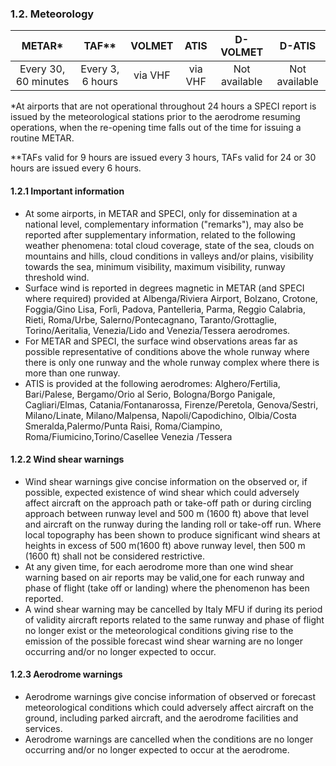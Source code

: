 ### 	1.2. Meteorology

|        METAR*        |      TAF**       | VOLMET  |  ATIS   |   D-VOLMET    |    D-ATIS     |
| :------------------: | :--------------: | :-----: | :-----: | :-----------: | :-----------: |
| Every 30, 60 minutes | Every 3, 6 hours | via VHF | via VHF | Not available | Not available |

*At  airports that  are  not operational throughout 24 hours a SPECI report is issued by the meteorological  stations prior to the aerodrome resuming operations, when the re-opening time falls out of the time for issuing a routine METAR.

**TAFs valid for 9 hours are issued every 3 hours, TAFs valid for 24 or 30 hours are issued every 6 hours.

#### 1.2.1 Important information

- At   some   airports,   in   METAR   and   SPECI,   only   for dissemination    at    a    national    level,    complementary information  ("remarks"),  may  also  be  reported  after supplementary   information,   related   to   the   following weather  phenomena:  total  cloud  coverage,  state  of  the sea,  clouds  on  mountains  and  hills,  cloud  conditions  in valleys and/or plains, visibility towards the sea, minimum visibility, maximum visibility, runway threshold wind.
- Surface wind is reported in degrees magnetic  in  METAR (and SPECI where  required) provided at    Albenga/Riviera Airport, Bolzano, Crotone, Foggia/Gino Lisa, Forlì, Padova, Pantelleria, Parma, Reggio  Calabria, Rieti, Roma/Urbe, Salerno/Pontecagnano, Taranto/Grottaglie, Torino/Aeritalia, Venezia/Lido     and Venezia/Tessera aerodromes.
- For METAR and SPECI, the surface wind observations areas far as possible representative of conditions above the whole  runway  where  there  is  only  one  runway  and  the whole  runway  complex  where  there  is  more  than  one runway.
- ATIS is provided at the following aerodromes: Alghero/Fertilia, Bari/Palese, Bergamo/Orio al Serio,  Bologna/Borgo Panigale, Cagliari/Elmas, Catania/Fontanarossa, Firenze/Peretola, Genova/Sestri,  Milano/Linate, Milano/Malpensa, Napoli/Capodichino, Olbia/Costa Smeralda,Palermo/Punta Raisi,  Roma/Ciampino, Roma/Fiumicino,Torino/Casellee Venezia /Tessera 

#### 1.2.2 Wind shear warnings 

- Wind shear warnings give concise information on the observed or, if possible, expected existence of wind shear which could adversely affect aircraft on the approach path or take-off path or during circling  approach between runway level and 500 m (1600  ft) above that level and aircraft on the runway during the landing roll or take-off run. Where local topography has been shown to produce significant  wind  shears at  heights in excess of 500 m(1600 ft) above runway level, then 500 m (1600 ft) shall not be considered restrictive.
- At  any  given  time,  for  each  aerodrome  more  than  one wind  shear  warning  based  on  air  reports  may  be  valid,one  for  each  runway  and  phase  of  flight  (take  off  or landing) where the phenomenon has been reported.
- A  wind shear warning may be cancelled by Italy MFU if during its period of validity aircraft reports related to the same runway  and  phase  of  flight  no  longer  exist  or  the meteorological conditions  giving rise to the emission of the possible forecast wind shear warning are no longer occurring and/or no longer expected to occur.

#### 1.2.3 Aerodrome warnings

- Aerodrome warnings give concise information of observed or forecast meteorological conditions which    could adversely affect  aircraft on the ground, including parked aircraft, and the aerodrome facilities and services.
- Aerodrome warnings  are cancelled when the conditions are no longer occurring and/or no longer  expected to occur at the aerodrome.
